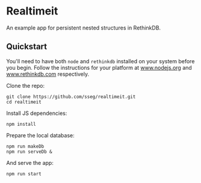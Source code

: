 # Realtimeit

An example app for persistent nested structures in RethinkDB.


## Quickstart

You'll need to have both `node` and `rethinkdb` installed on your system before
you begin. Follow the instructions for your platform at www.nodejs.org and
www.rethinkdb.com respectively.

Clone the repo:

    git clone https://github.com/sseg/realtimeit.git
    cd realtimeit

Install JS dependencies:

    npm install

Prepare the local database:

    npm run makeDb
    npm run serveDb &

And serve the app:

    npm run start
